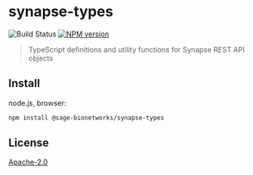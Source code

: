 # synapse-types

![Build Status](https://github.com/Sage-Bionetworks/synapse-web-monorepo/actions/workflows/npmpublish.yml/badge.svg?branch=main)
[![NPM version](https://img.shields.io/npm/v/@sage-bionetworks/synapse-types.svg?style=flat)](https://www.npmjs.org/package/@sage-bionetworks/synapse-types)

> TypeScript definitions and utility functions for Synapse REST API objects

## Install

node.js, browser:

```bash
npm install @sage-bionetworks/synapse-types
```

## License

[Apache-2.0](https://github.com/Sage-Bionetworks/synapse-web-monorepo/blob/main/packages/synapse-types/LICENSE)
